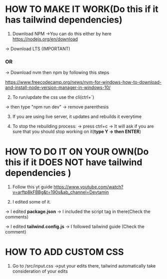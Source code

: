 # HOW TO MAKE IT WORK(Do this if it has tailwind dependencies)

1. Download NPM
->You can do this either by here
https://nodejs.org/en/download 

-> Download LTS (IMPORTANT)


### OR

-> Download nvm then npm by following this steps

https://www.freecodecamp.org/news/nvm-for-windows-how-to-download-and-install-node-version-manager-in-windows-10/


2. To run/update the css use the cli(ctrl+`)

-> then type "npm run dev"
-> remove parenthesis

3. If you are using live server, it updates and rebuilds it everytime

4. To stop the rebuilding process:
-> press ctrl+c
-> It will ask if you are sure that you should stop working on it(**type Y -> then ENTER**)



# HOW TO DO IT ON YOUR OWN(Do this if it DOES NOT have tailwind dependencies )

1. Follow this yt guide
https://www.youtube.com/watch?v=arftp8kFBBg&t=190s&ab_channel=Devtamin 

2. I edited some of it.

-> I edited **package.json**
-> I included the script tag in there(Check the comments)

-> I edited **tailwind.config.js**
-> I followed tailwind guide (Check the comment)


# HOW TO ADD CUSTOM CSS

1. Go to /src/input.css
->put your edits there, tailwind automatically take consideration of your edits